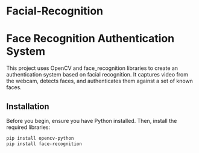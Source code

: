 # Facial-Recognition
# Face Recognition Authentication System

This project uses OpenCV and face_recognition libraries to create an authentication system based on facial recognition. It captures video from the webcam, detects faces, and authenticates them against a set of known faces.

## Installation

Before you begin, ensure you have Python installed. Then, install the required libraries:

```bash
pip install opencv-python
pip install face-recognition
